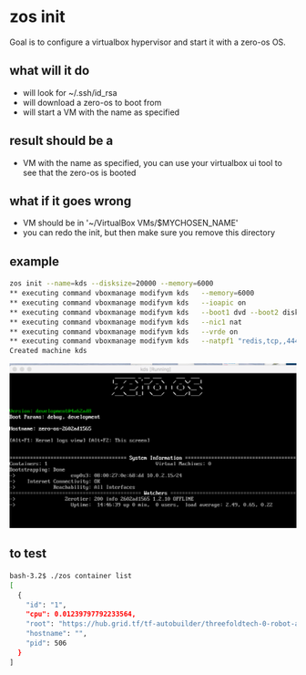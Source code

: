 # zos init

Goal is to configure a virtualbox hypervisor and start it with a zero-os OS.

## what will it do

- will look for ~/.ssh/id_rsa 
- will download a zero-os to boot from
- will start a VM with the name as specified

## result should be a 

- VM with the name as specified, you can use your virtualbox ui tool to see that the zero-os is booted

## what if it goes wrong

- VM should be in '~/VirtualBox VMs/$MYCHOSEN_NAME'
- you can redo the init, but then make sure you remove this directory


## example

```bash
zos init --name=kds --disksize=20000 --memory=6000
** executing command vboxmanage modifyvm kds   --memory=6000
** executing command vboxmanage modifyvm kds   --ioapic on
** executing command vboxmanage modifyvm kds   --boot1 dvd --boot2 disk
** executing command vboxmanage modifyvm kds   --nic1 nat
** executing command vboxmanage modifyvm kds   --vrde on
** executing command vboxmanage modifyvm kds   --natpf1 "redis,tcp,,4444,,6379"
Created machine kds
```

![](images/zos_vb.png)

## to test

```bash
bash-3.2$ ./zos container list
[
  {
    "id": "1",
    "cpu": 0.01239797792233564,
    "root": "https://hub.grid.tf/tf-autobuilder/threefoldtech-0-robot-autostart-development.flist",
    "hostname": "",
    "pid": 506
  }
]
```



